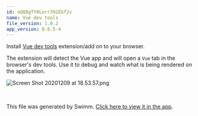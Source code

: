 ```yaml
---
id: oQQ8gTY0Lorr391EGf2v
name: Vue dev tools
file_version: 1.0.2
app_version: 0.6.5-4
---
```


Install [Vue dev tools](https://devtools.vuejs.org) extension/add on to your browser.

The extension will detect the Vue app and will open a `Vue` tab in the browser's dev tools. Use it to debug and watch what is being rendered on the application.

![Screen Shot 20201209 at 18.53.57.png](https://firebasestorage.googleapis.com/v0/b/swimmio-content/o/repositories%2FDvJKcoPbOxqDEprL3Lun%2Fimg%2F7cf23bd0-6bce-4630-88d7-294259df4f6a.png?alt=media&token=dcd8ca45-a6d9-4290-873a-b611cef4fcd7)

<br/>

This file was generated by Swimm. [Click here to view it in the app](https://app.swimm.io/repos/DvJKcoPbOxqDEprL3Lun/docs/oQQ8gTY0Lorr391EGf2v).
